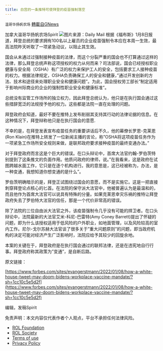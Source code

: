 ```yaml
---
title: 白宫的一条推特可使拜登的疫苗强制落空
---
```

`温哥华扬帆农场` [轉載自GNews](https://gnews.org/zh-hans/1843971/)

加拿大温哥华扬帆农场Spirit
![](https://assets.gnews.org/wp-content/uploads/2022/01/50473671-0-image-a-25_1636910766963.jpg)图片来源：Daily Mail
根据《福布斯》1月8日报道，拜登总统的要求拥有100名以上雇员的企业疫苗强制令本应在本周一生效，最高法院昨天听取了一项紧急动议，以阻止其生效。

国会从未通过过强制接种疫苗的法律，而这个分裂严重的国会也不打算通过这样的法律，那么拜登总统声称这项授权的权力从何而来？司法部说，国会已经授权职业健康与安全局（OSHA）有广泛的权力来保护工人的安全，包括要求工人接种疫苗的权力。根据法律规定，OSHA负责确保工人的安全和健康，”通过开发创新的方法、技术和途径来处理职业安全和健康问题”。为此，国会授权劳工部长”制定适用于影响州际商业的企业的强制性职业安全和健康标准”。

总统没有监管工作场所的独立权力，因此拜登总统认为，他只是在执行国会通过这些措辞宽泛的法规授予他的权力。这些都是法院一直在处理的问题。

拜登政府会知道，最好不要在推特上发布削弱其支持其行动的法律论据的信息。在这种情况下，拜登辩称他只是在执行国会的意愿.

不幸的是，在拜登发表宣布疫苗任务的重要讲话后不久，他的幕僚长罗恩-克莱恩(Ron Klain)在推特上转发了一位新闻主播的言论，称”OSHA将这项疫苗任务作为一项紧急工作场所安全规则来做，是联邦政府要求接种疫苗的最终变通办法。”

对于拜登政府而言这是个巨大的错误。在口头辩论中，首席大法官约翰-罗伯茨特别提到了这条推文的负面作用。他质问政府的律师，说。”在我看来，这是政府在试图跨越水面工作，它只是在逐个机构进行。我的意思是，这已经被称为，办法，是一种变通，我想知道你想变通的是什么”。

罗伯茨明确暗示的是，拜登正试图绕过国会的意愿，而不是实施它。这是一把直接刺穿拜登论点核心的匕首。在法院的保守派大法官中，他被普遍认为是最温和的，而且他作为首席大法官可以说具有特殊的分量。如果克莱恩幸灾乐祸的推特让拜登政府失去了罗伯特大法官的信任，那是一个代价非常高的错误。

除了法院的三位自由派大法官之外，该疫苗强制令几乎没有可能的捍卫者。在口头辩论中，法院最新的大法官艾米-科尼-巴雷特(Amy Coney Barrett)提出了怀疑的问题，即为什么该授权适用于低风险的户外职业，如地面管理，以及风险较高的室内工作。尼尔-戈尔苏赫大法官谈了很多关于”重大问题原则”的问题，即当政府机构的决定可能对经济产生广泛影响时，法院应给予其较少的回旋余地。

本案的关键在于，拜登政府是在执行国会通过的联邦法律，还是在违宪地自行行事。拜登政府称其政策为”变通”，是自断后路。

原文链接：

[https://www.forbes.com/sites/evangerstmann/2022/01/08/how-a-white-house-tweet-may-doom-bidens-workplace-vaccine-mandate/?sh=1cc10c5e5d2f](https://www.forbes.com/sites/evangerstmann/2022/01/08/how-a-white-house-tweet-may-doom-bidens-workplace-vaccine-mandate/?sh=1cc10c5e5d2f)



编辑，发稿Spirit

 

免责声明：本文内容仅代表作者个人观点，平台不承担任何法律风险。

- [ROL Foundation](https://rolfoundation.org/)
- [ROL Society](https://rolsociety.org/)
- [Terms of use](https://gnews.org/terms-of-use-3/)
- [Privacy Policy](https://gnews.org/privacy-policy/)
